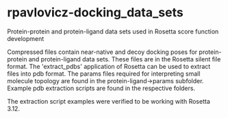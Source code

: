 # rpavlovicz-docking_data_sets
Protein-protein and protein-ligand data sets used in Rosetta score function development

Compressed files contain near-native and decoy docking poses for protein-protein and 
protein-ligand data sets. These files are in the Rosetta silent file format.
The 'extract_pdbs' application of Rosetta can be used to extract files into pdb format.
The params files required for interpreting small molecule topology are found in the
protein-ligand->params subfolder. Example pdb extraction scripts are found in the
respective folders.

The extraction script examples were verified to be working with Rosetta 3.12.
